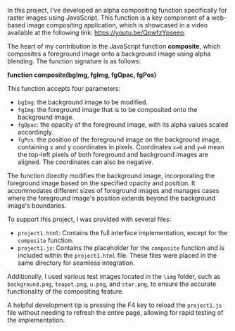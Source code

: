 In this project, I've developed an alpha compositing function specifically for raster images using JavaScript. This function is a key component of a web-based image compositing application, which is showcased in a video available at the following link: https://youtu.be/QpwfzYpseeo.

The heart of my contribution is the JavaScript function **composite**, which composites a foreground image onto a background image using alpha blending. The function signature is as follows:

**function composite(bgImg, fgImg, fgOpac, fgPos)**

This function accepts four parameters:

- `bgImg`: the background image to be modified.
- `fgImg`: the foreground image that is to be composited onto the background image.
- `fgOpac`: the opacity of the foreground image, with its alpha values scaled accordingly.
- `fgPos`: the position of the foreground image on the background image, containing x and y coordinates in pixels. Coordinates `x=0` and     `y=0` mean the top-left pixels of both foreground and background images are aligned. The coordinates can also be negative.

The function directly modifies the background image, incorporating the foreground image based on the specified opacity and position. It accommodates different sizes of foreground images and manages cases where the foreground image's position extends beyond the background image's boundaries.

To support this project, I was provided with several files:

- `project1.html`: Contains the full interface implementation, except for the `composite` function.
- `project1.js`: Contains the placeholder for the `composite` function and is included within the `project1.html` file. These files were placed in the same directory for seamless integration.

Additionally, I used various test images located in the `\img` folder, such as `background.png`, `teapot.png`, `u.png`, and `star.png`, to ensure the accurate functionality of the compositing feature.

A helpful development tip is pressing the F4 key to reload the `project1.js` file without needing to refresh the entire page, allowing for rapid testing of the implementation.
